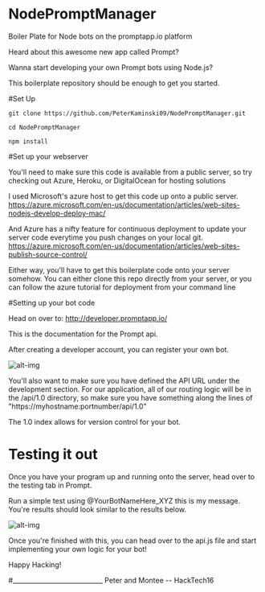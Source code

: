 # NodePromptManager

Boiler Plate for Node bots on the promptapp.io platform

Heard about this awesome new app called Prompt? 

Wanna start developing your own Prompt bots using Node.js? 

This boilerplate repository should be enough to get you started. 

#Set Up

```git clone https://github.com/PeterKaminski09/NodePromptManager.git```

```cd NodePromptManager```

```npm install```

#Set up your webserver

You'll need to make sure this code is available from a public server, so try checking out Azure, Heroku, or DigitalOcean for hosting solutions

I used Microsoft's azure host to get this code up onto a public server. 
https://azure.microsoft.com/en-us/documentation/articles/web-sites-nodejs-develop-deploy-mac/

And Azure has a nifty feature for continuous deployment to update your server code everytime you push changes on your local git. 
https://azure.microsoft.com/en-us/documentation/articles/web-sites-publish-source-control/

Either way, you'll have to get this boilerplate code onto your server somehow. You can either clone this repo directly from your server, or you can follow the azure tutorial for deployment from your command line

#Setting up your bot code

Head on over to: http://developer.promptapp.io/

This is the documentation for the Prompt api. 

After creating a developer account, you can register your own bot.

![alt-img](https://cloud.githubusercontent.com/assets/5935411/13376998/8082e3b2-dd7e-11e5-8aca-833195a43d64.JPEG)

You'll also want to make sure you have defined the API URL under the development section. For our application, all of our routing logic will be in the /api/1.0 directory, 
so make sure you have something along the lines of "https://myhostname:portnumber/api/1.0"

The 1.0 index allows for version control for your bot. 

# Testing it out

Once you have your program up and running onto the server, head over to the testing tab in Prompt. 

Run a simple test using @YourBotNameHere_XYZ this is my message. You're results should look similar to the results below. 

![alt-img](https://cloud.githubusercontent.com/assets/5935411/13377053/9bd1b0de-dd7f-11e5-999d-0bee0fdaf046.JPEG)

Once you're finished with this, you can head over to the api.js file and start implementing your own logic for your bot! 

Happy Hacking!

#____________________________
Peter and Montee -- HackTech16
